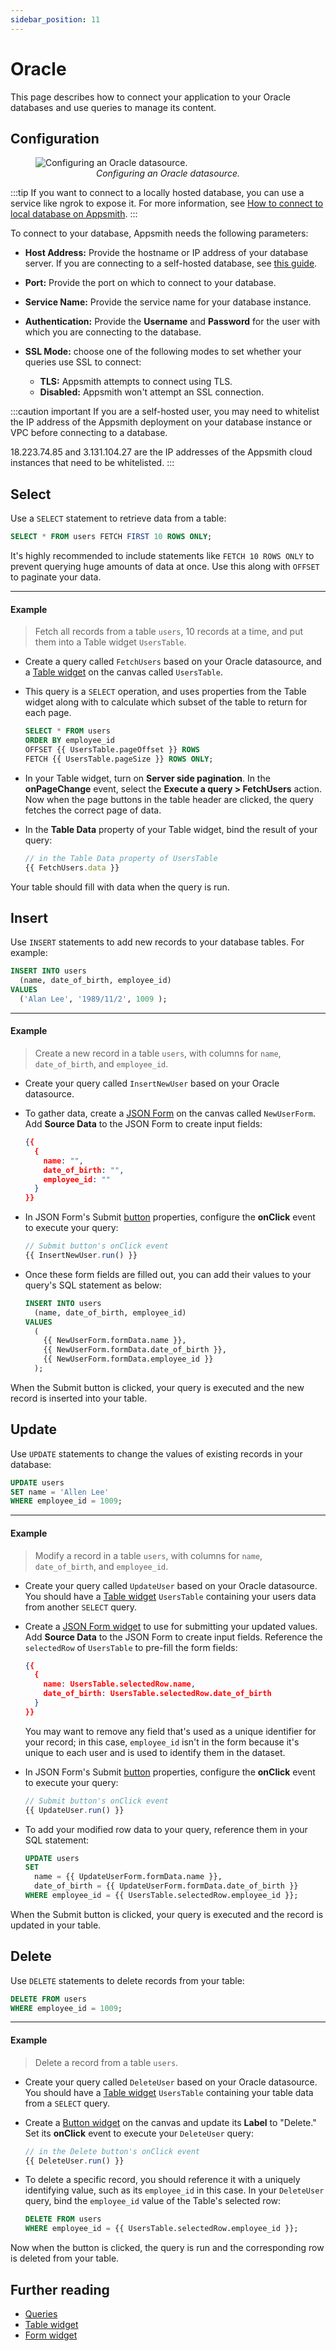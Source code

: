 ```yaml
---
sidebar_position: 11
---
```


# Oracle

This page describes how to connect your application to your Oracle databases and use queries to manage its content.

## Configuration

<figure>
  <img src="/img/oracle-datasource-config.png" style={{width: "100%", height: "auto"}} alt="Configuring an Oracle datasource." />
  <figcaption align="center"><i>Configuring an Oracle datasource.</i></figcaption>
</figure>

:::tip
If you want to connect to a locally hosted database, you can use a service like ngrok to expose it. For more information, see [How to connect to local database on Appsmith](/learning-and-resources/how-to-guides/how-to-work-with-local-apis-on-appsmith).
:::

To connect to your database, Appsmith needs the following parameters:

* **Host Address:** Provide the hostname or IP address of your database server. If you are connecting to a self-hosted database, see [this guide](/learning-and-resources/how-to-guides/how-to-work-with-local-apis-on-appsmith).

* **Port:**  Provide the port on which to connect to your database.

* **Service Name:** Provide the service name for your database instance.

* **Authentication:** Provide the **Username** and **Password** for the user with which you are connecting to the database.

* **SSL Mode:** choose one of the following modes to set whether your queries use SSL to connect:
  * **TLS:** Appsmith attempts to connect using TLS.
  * **Disabled:** Appsmith won't attempt an SSL connection.

:::caution important
If you are a self-hosted user, you may need to whitelist the IP address of the Appsmith deployment on your database instance or VPC before connecting to a database.

18.223.74.85 and 3.131.104.27 are the IP addresses of the Appsmith cloud instances that need to be whitelisted.
:::

## Select

Use a `SELECT` statement to retrieve data from a table:

```sql
SELECT * FROM users FETCH FIRST 10 ROWS ONLY;
```

It's highly recommended to include statements like `FETCH 10 ROWS ONLY` to prevent querying huge amounts of data at once. Use this along with `OFFSET` to paginate your data.

---

#### Example

> Fetch all records from a table `users`, 10 records at a time, and put them into a Table widget `UsersTable`.

* Create a query called `FetchUsers` based on your Oracle datasource, and a [Table widget](/reference/widgets/table) on the canvas called `UsersTable`.

* This query is a `SELECT` operation, and uses properties from the Table widget along with to calculate which subset of the table to return for each page.

  ```sql
  SELECT * FROM users
  ORDER BY employee_id
  OFFSET {{ UsersTable.pageOffset }} ROWS
  FETCH {{ UsersTable.pageSize }} ROWS ONLY;
  ```

* In your Table widget, turn on **Server side pagination**. In the **onPageChange** event, select the **Execute a query > FetchUsers** action. Now when the page buttons in the table header are clicked, the query fetches the correct page of data.

* In the **Table Data** property of your Table widget, bind the result of your query:

  ```javascript
  // in the Table Data property of UsersTable
  {{ FetchUsers.data }}
  ```

Your table should fill with data when the query is run.

## Insert

Use `INSERT` statements to add new records to your database tables. For example:

```sql
INSERT INTO users
  (name, date_of_birth, employee_id)
VALUES
  ('Alan Lee', '1989/11/2', 1009 );
```

---

#### Example

> Create a new record in a table `users`, with columns for `name`, `date_of_birth`, and `employee_id`.

* Create your query called `InsertNewUser` based on your Oracle datasource.

* To gather data, create a [JSON Form](/reference/widgets/json-form) on the canvas called `NewUserForm`. Add **Source Data** to the JSON Form to create input fields:

  ```json
  {{
    {
      name: "",
      date_of_birth: "",
      employee_id: ""
    }
  }}
  ```

* In JSON Form's Submit [button](/reference/widgets/button) properties, configure the **onClick** event to execute your query:

  ```javascript
  // Submit button's onClick event
  {{ InsertNewUser.run() }}
  ```

* Once these form fields are filled out, you can add their values to your query's SQL statement as below:

  ```sql
  INSERT INTO users
    (name, date_of_birth, employee_id)
  VALUES
    (
      {{ NewUserForm.formData.name }},
      {{ NewUserForm.formData.date_of_birth }},
      {{ NewUserForm.formData.employee_id }}
    );

  ```

When the Submit button is clicked, your query is executed and the new record is inserted into your table.

## Update

Use `UPDATE` statements to change the values of existing records in your database:

```sql
UPDATE users
SET name = 'Allen Lee'
WHERE employee_id = 1009;
```

---

#### Example

> Modify a record in a table `users`, with columns for `name`, `date_of_birth`, and `employee_id`.

* Create your query called `UpdateUser` based on your Oracle datasource. You should have a [Table widget](/reference/widgets/table) `UsersTable` containing your users data from another `SELECT` query.

* Create a [JSON Form widget](/reference/widgets/json-form) to use for submitting your updated values. Add **Source Data** to the JSON Form to create input fields. Reference the `selectedRow` of `UsersTable` to pre-fill the form fields:

  ```json
  {{
    {
      name: UsersTable.selectedRow.name,
      date_of_birth: UsersTable.selectedRow.date_of_birth
    }
  }}
  ```

  You may want to remove any field that's used as a unique identifier for your record; in this case, `employee_id` isn't in the form because it's unique to each user and is used to identify them in the dataset.

* In JSON Form's Submit [button](/reference/widgets/button) properties, configure the **onClick** event to execute your query:

  ```javascript
  // Submit button's onClick event
  {{ UpdateUser.run() }}
  ```

* To add your modified row data to your query, reference them in your SQL statement:

  ```sql
  UPDATE users
  SET
    name = {{ UpdateUserForm.formData.name }},
    date_of_birth = {{ UpdateUserForm.formData.date_of_birth }}
  WHERE employee_id = {{ UsersTable.selectedRow.employee_id }};
  ```

When the Submit button is clicked, your query is executed and the record is updated in your table.

## Delete

Use `DELETE` statements to delete records from your table:

```sql
DELETE FROM users
WHERE employee_id = 1009;
```

---

#### Example

> Delete a record from a table `users`.

* Create your query called `DeleteUser` based on your Oracle datasource. You should have a [Table widget](/reference/widgets/table) `UsersTable` containing your table data from a `SELECT` query.

* Create a [Button widget](/reference/widgets/button) on the canvas and update its **Label** to "Delete." Set its **onClick** event to execute your `DeleteUser` query:

  ```javascript
  // in the Delete button's onClick event
  {{ DeleteUser.run() }}
  ```

* To delete a specific record, you should reference it with a uniquely identifying value, such as its `employee_id` in this case. In your `DeleteUser` query, bind the `employee_id` value of the Table's selected row:

  ```sql
  DELETE FROM users
  WHERE employee_id = {{ UsersTable.selectedRow.employee_id }};
  ```

Now when the button is clicked, the query is run and the corresponding row is deleted from your table.

## Further reading

* [Queries](/core-concepts/data-access-and-binding/querying-a-database/)
* [Table widget](/reference/widgets/table)
* [Form widget](/reference/widgets/form)
